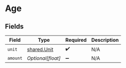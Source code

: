 # Age


## Fields

| Field                                      | Type                                       | Required                                   | Description                                |
| ------------------------------------------ | ------------------------------------------ | ------------------------------------------ | ------------------------------------------ |
| `unit`                                     | [shared.Unit](../../models/shared/unit.md) | :heavy_check_mark:                         | N/A                                        |
| `amount`                                   | *Optional[float]*                          | :heavy_minus_sign:                         | N/A                                        |